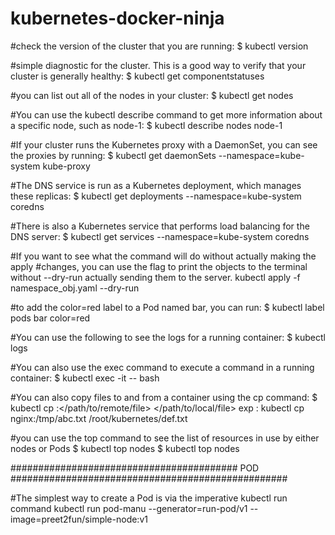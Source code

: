 # kubernetes-docker-ninja

#check the version of the cluster that you are running:
$ kubectl version

#simple diagnostic for the cluster. This is a good way to verify that your cluster is generally healthy:
$ kubectl get componentstatuses

#you can list out all of the nodes in your cluster:
$ kubectl get nodes

#You can use the kubectl describe command to get more information about a specific node, such as node-1:
$ kubectl describe nodes node-1

#If your cluster runs the Kubernetes proxy with a DaemonSet, you can see the proxies by running:
$ kubectl get daemonSets --namespace=kube-system kube-proxy

#The DNS service is run as a Kubernetes deployment, which manages these replicas:
$ kubectl get deployments --namespace=kube-system coredns

#There is also a Kubernetes service that performs load balancing for the DNS server:
$ kubectl get services --namespace=kube-system coredns

#If you want to see what the command will do without actually making the apply
#changes, you can use the flag to print the objects to the terminal without --dry-run actually sending them to the server.
kubectl apply -f namespace_obj.yaml --dry-run

#to add the color=red label to a Pod named bar, you can run:
$ kubectl label pods bar color=red

#You can use the following to see the logs for a running container:
$ kubectl logs <pod-name>

#You can also use the exec command to execute a command in a running container:
$ kubectl exec -it <pod-name> -- bash

#You can also copy files to and from a container using the cp command:
$ kubectl cp <pod-name>:</path/to/remote/file> </path/to/local/file>
exp : kubectl cp nginx:/tmp/abc.txt /root/kubernetes/def.txt

#you can use the top command to see the list of resources in use by either nodes or Pods
$ kubectl top nodes
$ kubectl top nodes



######################################### POD ##################################################

#The simplest way to create a Pod is via the imperative kubectl run command
kubectl run pod-manu --generator=run-pod/v1 --image=preet2fun/simple-node:v1


